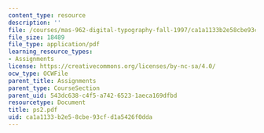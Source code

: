 ```yaml
---
content_type: resource
description: ''
file: /courses/mas-962-digital-typography-fall-1997/ca1a1133b2e58cbe93cfd1a5426f0dda_ps2.pdf
file_size: 18489
file_type: application/pdf
learning_resource_types:
- Assignments
license: https://creativecommons.org/licenses/by-nc-sa/4.0/
ocw_type: OCWFile
parent_title: Assignments
parent_type: CourseSection
parent_uid: 543dc638-c4f5-a742-6523-1aeca169dfbd
resourcetype: Document
title: ps2.pdf
uid: ca1a1133-b2e5-8cbe-93cf-d1a5426f0dda
---
```

